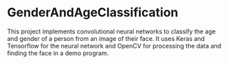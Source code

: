 # GenderAndAgeClassification
This project implements convolutional neural networks to classify the age and gender of a person from an image of their face. It uses Keras and Tensorflow for the neural network and OpenCV for processing the data and finding the face in a demo program.
